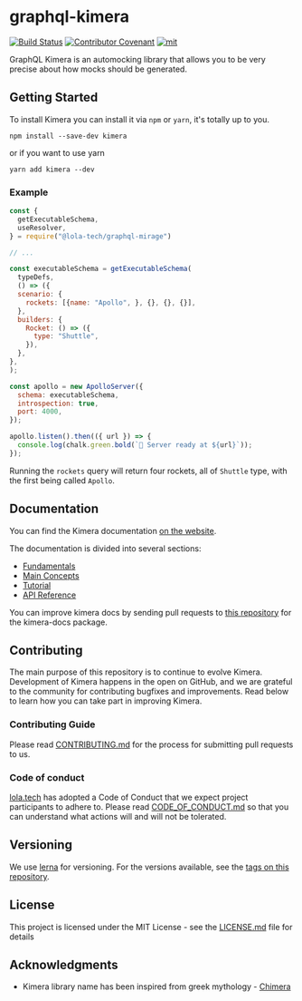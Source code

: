 # graphql-kimera

[![Build Status](https://travis-ci.org/lola-tech/graphql-mirage.svg?branch=master)](https://travis-ci.org/lola-tech/graphql-mirage)
[![Contributor Covenant](https://img.shields.io/badge/Contributor%20Covenant-v2.0%20adopted-ff69b4.svg)](code_of_conduct.md)
[![mit](https://img.shields.io/badge/license-MIT-blue)](https://img.shields.io/badge/license-MIT-blue)

GraphQL Kimera is an automocking library that allows you to be very precise about how mocks should be generated.

## Getting Started

To install Kimera you can install it via `npm` or `yarn`, it's totally up to you.

```
npm install --save-dev kimera
```

or if you want to use yarn

```
yarn add kimera --dev
```

### Example

```js
const {
  getExecutableSchema,
  useResolver,
} = require("@lola-tech/graphql-mirage")

// ...

const executableSchema = getExecutableSchema(
  typeDefs,
  () => ({
  scenario: {
    rockets: [{name: "Apollo", }, {}, {}, {}],
  },
  builders: {
    Rocket: () => ({
      type: "Shuttle",
    }),
  },
},
);

const apollo = new ApolloServer({
  schema: executableSchema,
  introspection: true,
  port: 4000,
});

apollo.listen().then(({ url }) => {
  console.log(chalk.green.bold(`🚀 Server ready at ${url}`));
});
```

Running the `rockets` query will return four rockets, all of `Shuttle` type, with the first being called `Apollo`.

## Documentation

You can find the Kimera documentation [on the website](https://lola-tech.github.io/graphql-mirage/).

The documentation is divided into several sections:

- [Fundamentals](https://lola-tech.github.io/graphql-mirage/docs/introduction)
- [Main Concepts](https://lola-tech.github.io/graphql-mirage/docs/data-sources)
- [Tutorial](https://lola-tech.github.io/graphql-mirage/docs/tutorial-getting-started)
- [API Reference](https://lola-tech.github.io/graphql-mirage/docs/api-build-mocks)

You can improve kimera docs by sending pull requests to [this repository](https://github.com/lola-tech/graphql-mirage/) for the kimera-docs package.

## Contributing

The main purpose of this repository is to continue to evolve Kimera. Development of Kimera happens in the open on GitHub, and we are grateful to the community for contributing bugfixes and improvements. Read below to learn how you can take part in improving Kimera.

### Contributing Guide

Please read [CONTRIBUTING.md](https://github.com/lola-tech/graphql-mirage/CONTRIBUTING.md) for the process for submitting pull requests to us.

### Code of conduct

[lola.tech](https://www.lola.tech/) has adopted a Code of Conduct that we expect project participants to adhere to. Please read [CODE_OF_CONDUCT.md](https://github.com/lola-tech/graphql-mirage/CODE_OF_CONDUCT.md) so that you can understand what actions will and will not be tolerated.

## Versioning

We use [lerna](https://lerna.js.org/) for versioning. For the versions available, see the [tags on this repository](https://github.com/lola-tech/graphql-mirage/tags).

## License

This project is licensed under the MIT License - see the [LICENSE.md](LICENSE.md) file for details

## Acknowledgments

- Kimera library name has been inspired from greek mythology - [Chimera](<https://en.wikipedia.org/wiki/Chimera_(mythology)>)
